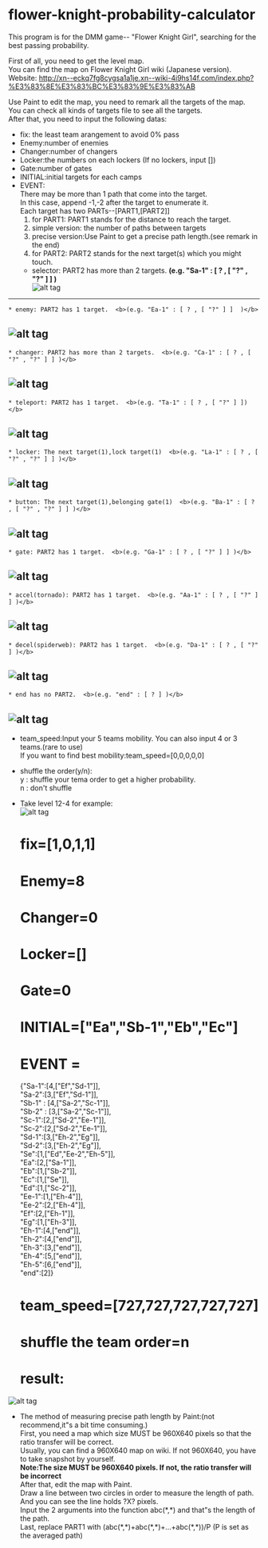 # flower-knight-probability-calculator
This program is for the DMM game-- "Flower Knight Girl", searching for the best passing probability.  

First of all, you need to get the level map.  
You can find the map on Flower Knight Girl wiki (Japanese version).  
Website:
http://xn--eckq7fg8cygsa1a1je.xn--wiki-4i9hs14f.com/index.php?%E3%83%8E%E3%83%BC%E3%83%9E%E3%83%AB  

Use Paint to edit the map, you need to remark all the targets of the map. You can check all kinds of targets file to see all the targets.  
After that, you need to input the following datas:  
* fix: the least team arangement to avoid 0% pass  
* Enemy:number of enemies  
* Changer:number of changers  
* Locker:the numbers on each lockers (If no lockers, input \[\])  
* Gate:number of gates  
* INITIAL:initial targets for each camps  
* EVENT:  
There may be more than 1 path that come into the target.  
In this case, append -1,-2 after the target to enumerate it.  
Each target has two PARTs--[PART1,[PART2]]  
  1. for PART1: PART1 stands for the distance to reach the target.  
    1. simple version: the number of paths between targets
    2. precise version:Use Paint to get a precise path length.(see remark in the end)
  2. for PART2: PART2 stands for the next target(s) which you might touch.  
    * selector: PART2 has more than 2 targets.  <b>(e.g.  "Sa-1" : [ ? , [ "?" , "?" ] ] )</b>  
![alt tag](https://raw.githubusercontent.com/JAG3R/flower-knight-probability-calculator/master/all%20kind%20of%20targets/selector.png)  
----------------------------------------------------------------------------------------------------------
    * enemy: PART2 has 1 target.  <b>(e.g. "Ea-1" : [ ? , [ "?" ] ]  )</b>  
![alt tag](https://raw.githubusercontent.com/JAG3R/flower-knight-probability-calculator/master/all%20kind%20of%20targets/enemy.png)  
----------------------------------------------------------------------------------------------------------
    * changer: PART2 has more than 2 targets.  <b>(e.g. "Ca-1" : [ ? , [ "?" , "?" ] ] )</b>  
![alt tag](https://raw.githubusercontent.com/JAG3R/flower-knight-probability-calculator/master/all%20kind%20of%20targets/changer.png)  
----------------------------------------------------------------------------------------------------------
    * teleport: PART2 has 1 target.  <b>(e.g. "Ta-1" : [ ? , [ "?" ] ])</b>  
![alt tag](https://raw.githubusercontent.com/JAG3R/flower-knight-probability-calculator/master/all%20kind%20of%20targets/teleport.png)  
----------------------------------------------------------------------------------------------------------
    * locker: The next target(1),lock target(1)  <b>(e.g. "La-1" : [ ? , [ "?" , "?" ] ] )</b>  
![alt tag](https://raw.githubusercontent.com/JAG3R/flower-knight-probability-calculator/master/all%20kind%20of%20targets/locker.png)  
----------------------------------------------------------------------------------------------------------
    * button: The next target(1),belonging gate(1)  <b>(e.g. "Ba-1" : [ ? , [ "?" , "?" ] ] )</b>  
![alt tag](https://raw.githubusercontent.com/JAG3R/flower-knight-probability-calculator/master/all%20kind%20of%20targets/button.png)  
----------------------------------------------------------------------------------------------------------
    * gate: PART2 has 1 target.  <b>(e.g. "Ga-1" : [ ? , [ "?" ] ] )</b>  
![alt tag](https://raw.githubusercontent.com/JAG3R/flower-knight-probability-calculator/master/all%20kind%20of%20targets/gate.png)  
----------------------------------------------------------------------------------------------------------
    * accel(tornado): PART2 has 1 target.  <b>(e.g. "Aa-1" : [ ? , [ "?" ] ] )</b>  
![alt tag](https://raw.githubusercontent.com/JAG3R/flower-knight-probability-calculator/master/all%20kind%20of%20targets/accel(tornado).png)  
----------------------------------------------------------------------------------------------------------
    * decel(spiderweb): PART2 has 1 target.  <b>(e.g. "Da-1" : [ ? , [ "?" ] )</b>  
![alt tag](https://raw.githubusercontent.com/JAG3R/flower-knight-probability-calculator/master/all%20kind%20of%20targets/decel(spiderweb).png)  
----------------------------------------------------------------------------------------------------------
    * end has no PART2.  <b>(e.g. "end" : [ ? ] )</b>  
![alt tag](https://raw.githubusercontent.com/JAG3R/flower-knight-probability-calculator/master/all%20kind%20of%20targets/end.png)  
----------------------------------------------------------------------------------------------------------
* team_speed:Input your 5 teams mobility. You can also input 4 or 3 teams.(rare to use)  
  If you want to find best mobility:team_speed=\[0,0,0,0,0\]  
* shuffle the order(y/n):  
  y : shuffle your tema order to get a higher probability.  
  n : don't shuffle

* Take level 12-4 for example:  
![alt tag](https://raw.githubusercontent.com/JAG3R/flower-knight-probability-calculator/master/12-4_map.png)
  # fix=[1,0,1,1]  
  # Enemy=8  
  # Changer=0  
  # Locker=[]  
  # Gate=0  
  # INITIAL=["Ea","Sb-1","Eb","Ec"]  
  # EVENT =
  {"Sa-1":[4,["Ef","Sd-1"]],  
  "Sa-2":[3,["Ef","Sd-1"]],  
  "Sb-1" : [4,["Sa-2","Sc-1"]],  
  "Sb-2" : [3,["Sa-2","Sc-1"]],  
  "Sc-1":[2,["Sd-2","Ee-1"]],  
  "Sc-2":[2,["Sd-2","Ee-1"]],  
  "Sd-1":[3,["Eh-2","Eg"]],  
  "Sd-2":[3,["Eh-2","Eg"]],  
  "Se":[1,["Ed","Ee-2","Eh-5"]],  
  "Ea":[2,["Sa-1"]],  
  "Eb":[1,["Sb-2"]],  
  "Ec":[1,["Se"]],  
  "Ed":[1,["Sc-2"]],  
  "Ee-1":[1,["Eh-4"]],  
  "Ee-2":[2,["Eh-4"]],  
  "Ef":[2,["Eh-1"]],  
  "Eg":[1,["Eh-3"]],  
  "Eh-1":[4,["end"]],  
  "Eh-2":[4,["end"]],  
  "Eh-3":[3,["end"]],  
  "Eh-4":[5,["end"]],  
  "Eh-5":[6,["end"]],  
  "end":[2]}  
  # team_speed=\[727,727,727,727,727\]  
  # shuffle the team order=n  

  # result:  
![alt tag](https://raw.githubusercontent.com/JAG3R/flower-knight-probability-calculator/master/12-4_result.png)

* The method of measuring precise path length by Paint:(not recommend,it"s a bit time consuming.)  
First, you need a map which size MUST be 960X640 pixels so that the ratio transfer will be correct.  
Usually, you can find a 960X640 map on wiki. If not 960X640, you have to take snapshot by yourself.  
**Note:The size MUST be 960X640 pixels. If not, the ratio transfer will be incorrect**  
After that, edit the map with Paint.  
Draw a line between two circles in order to measure the length of path.
And you can see the line holds ?X? pixels.  
Input the 2 arguments into the function abc(\*,\*) and that"s the length of the path.  
Last, replace PART1 with (abc(\*,\*)+abc(\*,\*)+...+abc(\*,\*))/P  (P is set as the averaged path)

